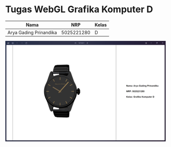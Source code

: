 # Tugas WebGL Grafika Komputer D

| Nama                   | NRP        | Kelas |
| ---------------------- | ---------- | ----- |
| Arya Gading Prinandika | 5025221280 | D     |

![alt text](data/update-gambar.png)
